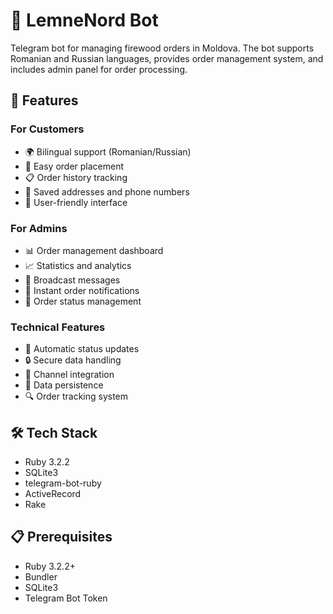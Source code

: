 # 🌳 LemneNord Bot

Telegram bot for managing firewood orders in Moldova. The bot supports Romanian and Russian languages, provides order management system, and includes admin panel for order processing.

## 🚀 Features

### For Customers
- 🌍 Bilingual support (Romanian/Russian)
- 🛒 Easy order placement
- 📋 Order history tracking
- 💾 Saved addresses and phone numbers
- 📱 User-friendly interface

### For Admins
- 📊 Order management dashboard
- 📈 Statistics and analytics
- 📢 Broadcast messages
- 🔔 Instant order notifications
- 📝 Order status management

### Technical Features
- 🔄 Automatic status updates
- 🔒 Secure data handling
- 📡 Channel integration
- 💽 Data persistence
- 🔍 Order tracking system

## 🛠 Tech Stack
- Ruby 3.2.2
- SQLite3
- telegram-bot-ruby
- ActiveRecord
- Rake

## 📋 Prerequisites
- Ruby 3.2.2+
- Bundler
- SQLite3
- Telegram Bot Token